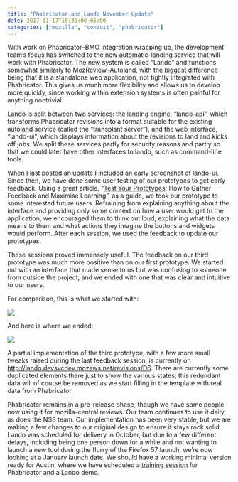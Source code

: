 ```yaml
---
title: "Phabricator and Lando November Update"
date: 2017-11-17T10:36:00-05:00
categories: ["mozilla", "conduit", "phabricator"]
---
```

With work on Phabricator–BMO integration wrapping up, the development
team’s focus has switched to the new automatic-landing service that
will work with Phabricator. The new system is called “Lando” and
functions somewhat similarly to MozReview–Autoland, with the biggest
difference being that it is a standalone web application, not tightly
integrated with Phabricator. This gives us much more flexibility and
allows us to develop more quickly, since working within extension
systems is often painful for anything nontrivial.

Lando is split between two services: the landing engine, “lando-api”,
which transforms Phabricator revisions into a format suitable for the
existing autoland service (called the “transplant server”), and the
web interface, “lando-ui”, which displays information about the
revisions to land and kicks off jobs. We split these services partly
for security reasons and partly so that we could later have other
interfaces to lando, such as command-line tools.

When I last posted [an update][] I included an early screenshot of
lando-ui. Since then, we have done some user testing of our prototypes
to get early feedback. Using a great article,
“[Test Your Prototypes][]: How to Gather Feedback and Maximise
Learning”, as a guide, we took our prototype to some interested future
users. Refraining from explaining anything about the interface and
providing only some context on how a user would get to the
application, we encouraged them to think out loud, explaining what the
data means to them and what actions they imagine the buttons and
widgets would perform. After each session, we used the feedback to
update our prototypes.

These sessions proved immensely useful. The feedback on our third
prototype was much more positive than on our first prototype. We
started out with an interface that made sense to us but was confusing
to someone from outside the project, and we ended with one that was
clear and intuitive to our users.

For comparison, this is what we started with:

<img src="/images/lando-mockup-1.png">

And here is where we ended:

<img src="/images/lando-mockup-final.png">

A partial implementation of the third prototype, with a few more small
tweaks raised during the last feedback session, is currently on
<http://lando.devsvcdev.mozaws.net/revisions/D6>. There are currently
some duplicated elements there just to show the various states; this
redundant data will of course be removed as we start filling in the
template with real data from Phabricator.

Phabricator remains in a pre-release phase, though we have some people
now using it for mozilla-central reviews. Our team continues to use it
daily, as does the NSS team. Our implementation has been very stable,
but we are making a few changes to our original design to ensure it
stays rock solid. Lando was scheduled for delivery in October, but due
to a few different delays, including being one person down for a
while and not wanting to launch a new tool during the flurry of the
Firefox 57 launch, we’re now looking at a January launch date. We
should have a working minimal version ready for Austin, where we have
scheduled a [training session][] for Phabricator and a Lando demo.

[an update]: https://mrcote.info/blog/2017/07/11/phabricator-update/
[Test Your Prototypes]: https://www.interaction-design.org/literature/article/test-your-prototypes-how-to-gather-feedback-and-maximise-learning
[training session]: https://austinyallhands2017.sched.com/event/Cw2D/124-phabricatorlando-training
